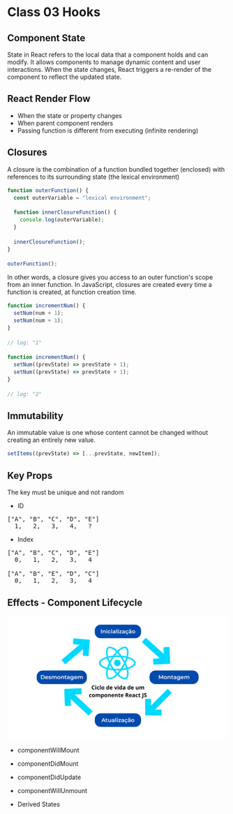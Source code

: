 # Class 03 Hooks

## Component State

State in React refers to the local data that a component holds and can modify. It allows components to manage dynamic content and user interactions. When the state changes, React triggers a re-render of the component to reflect the updated state.

## React Render Flow

- When the state or property changes
- When parent component renders
- Passing function is different from executing (infinite rendering)

## Closures

A closure is the combination of a function bundled together (enclosed) with references to its surrounding state (the lexical environment)

```js
function outerFunction() {
  const outerVariable = "lexical environment";

  function innerClosureFunction() {
    console.log(outerVariable);
  }

  innerClosureFunction();
}

outerFunction();
```

In other words, a closure gives you access to an outer function's scope from an inner function. In JavaScript, closures are created every time a function is created, at function creation time.

```js
function incrementNum() {
  setNum(num + 1);
  setNum(num + 1);
}

// log: "1"

function incrementNum() {
  setNum((prevState) => prevState + 1);
  setNum((prevState) => prevState + 1);
}

// log: "2"
```

## Immutability

An immutable value is one whose content cannot be changed without creating an entirely new value.

```js
setItems((prevState) => [...prevState, newItem]);
```

## Key Props

The key must be unique and not random

- ID

<pre>
["A", "B", "C", "D", "E"]
  1,   2,   3,   4,   ?
</pre>

- Index

<pre>
["A", "B", "C", "D", "E"]
  0,   1,   2,   3,   4

["A", "B", "E", "D", "C"]
  0,   1,   2,   3,   4
</pre>

## Effects - Component Lifecycle

<img src="../documents/life-circle.png" alt="component-lifecycle" width="640">

- componentWillMount
- componentDidMount
- componentDidUpdate
- componentWillUnmount

- Derived States
